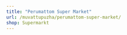 ```yaml
---
title: "Perumattom Super Market"
url: /muvattupuzha/perumattom-super-market/
shop: Supermarkt
---
```

